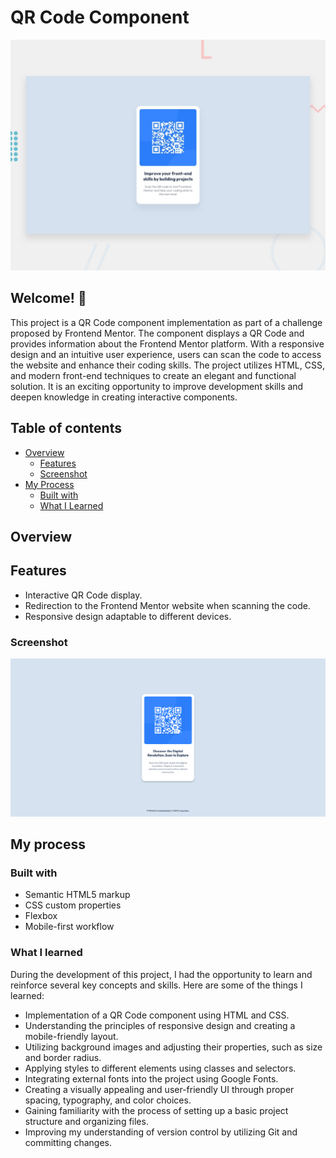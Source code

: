# QR Code Component

![Design preview for the QR code component coding challenge](./design/desktop-preview.jpg)

## Welcome! 👋

This project is a QR Code component implementation as part of a challenge proposed by Frontend Mentor. The component displays a QR Code and provides information about the Frontend Mentor platform. With a responsive design and an intuitive user experience, users can scan the code to access the website and enhance their coding skills. The project utilizes HTML, CSS, and modern front-end techniques to create an elegant and functional solution. It is an exciting opportunity to improve development skills and deepen knowledge in creating interactive components.

## Table of contents

- [Overview](#overview)
  - [Features](#features)
  - [Screenshot](#screenshot)
- [My Process](#my-process)
  - [Built with](#built-with)
  - [What I Learned](#what-i-learned)

## Overview

## Features

- Interactive QR Code display.
- Redirection to the Frontend Mentor website when scanning the code.
- Responsive design adaptable to different devices.

### Screenshot

![](./images/screenshot.png)

## My process

### Built with

- Semantic HTML5 markup
- CSS custom properties
- Flexbox
- Mobile-first workflow

### What I learned

During the development of this project, I had the opportunity to learn and reinforce several key concepts and skills. Here are some of the things I learned:

- Implementation of a QR Code component using HTML and CSS.
- Understanding the principles of responsive design and creating a mobile-friendly layout.
- Utilizing background images and adjusting their properties, such as size and border radius.
- Applying styles to different elements using classes and selectors.
- Integrating external fonts into the project using Google Fonts.
- Creating a visually appealing and user-friendly UI through proper spacing, typography, and color choices.
- Gaining familiarity with the process of setting up a basic project structure and organizing files.
- Improving my understanding of version control by utilizing Git and committing changes.
